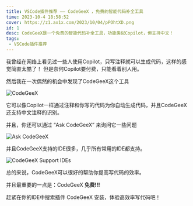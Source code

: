 ```yaml
---
title: VSCode插件推荐 —— CodeGeeX ，免费的智能代码补全工具
time: 2023-10-4 18:58:52
cover: https://z1.ax1x.com/2023/10/04/pPOhtXD.png
id: 1
desc: CodeGeeX是一个免费的智能代码补全工具，功能类似Copilot，但支持中文！
tags:
 - VSCode插件推荐
---
```


我曾经在网络上看见过一些人使用Copilot，只写注释就可以生成代码，这样的感觉简直太酷了！
但是奈何Copilot要付费，只能看着别人用。

然后我在一次偶然的机会中发现了CodeGeeX这个工具

![CodeGeeX](https://z1.ax1x.com/2023/10/04/pPOhtXD.png)

它可以像Copilot一样通过注释和你写的代码为你自动生成代码，并且CodeGeeX还支持中文注释的识别。

并且，你还可以通过 “Ask CodeGeeX” 来询问它一些问题

![Ask CodeGeeX](https://z1.ax1x.com/2023/10/04/pPOhW7j.png)

并且CodeGeeX支持的IDE很多，几乎所有常用的IDE都支持。

![CodeGeeX Support IDEs](https://s2.loli.net/2023/10/04/UT9mjh8JzD36yGf.png)

总的来说，CodeGeeX可以很好的帮助你提高写代码的效率。

并且最重要的一点是：CodeGeeX __免费!!!__

赶紧在你的IDE中搜索插件 CodeGeeX 安装，体验高效率写代码吧！